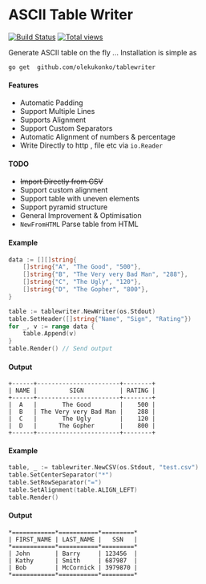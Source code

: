 ASCII Table Writer
=========

[![Build Status](https://travis-ci.org/olekukonko/TextTable.png?branch=master)](https://travis-ci.org/olekukonko/TextTable) [![Total views](https://sourcegraph.com/api/repos/github.com/olekukonko/TextTable/counters/views.png)](https://sourcegraph.com/github.com/olekukonko/TextTable)

Generate ASCII table on the fly ...  Installation is simple as

    go get  github.com/olekukonko/tablewriter


#### Features
- Automatic Padding
- Support Multiple Lines
- Supports Alignment
- Support Custom Separators
- Automatic Alignment of numbers & percentage
- Write Directly to http , file etc via `io.Reader`

#### TODO
- ~~Import Directly from CSV~~
- Support custom alignment
- Support table with uneven elements
- Support pyramid structure
- General Improvement & Optimisation
- `NewFromHTML` Parse table from HTML

#### Example
```go
data := [][]string{
    []string{"A", "The Good", "500"},
    []string{"B", "The Very very Bad Man", "288"},
    []string{"C", "The Ugly", "120"},
    []string{"D", "The Gopher", "800"},
}

table := tablewriter.NewWriter(os.Stdout)
table.SetHeader([]string{"Name", "Sign", "Rating"})
for _, v := range data {
    table.Append(v)
}
table.Render() // Send output
```

#### Output
```
+------+-----------------------+--------+
| NAME |         SIGN          | RATING |
+------+-----------------------+--------+
|  A   |       The Good        |    500 |
|  B   | The Very very Bad Man |    288 |
|  C   |       The Ugly        |    120 |
|  D   |      The Gopher       |    800 |
+------+-----------------------+--------+
```


#### Example
```go
table, _ := tablewriter.NewCSV(os.Stdout, "test.csv")
table.SetCenterSeparator("*")
table.SetRowSeparator("=")
table.SetAlignment(table.ALIGN_LEFT)
table.Render()
```

#### Output
```
*============*===========*=========*
| FIRST_NAME | LAST_NAME |   SSN   |
*============*===========*=========*
| John       | Barry     | 123456  |
| Kathy      | Smith     | 687987  |
| Bob        | McCornick | 3979870 |
*============*===========*=========*
```
